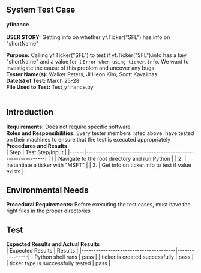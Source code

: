 ## System Test Case
**yfinance**<br><br>
**USER STORY:** Getting info on whether yf.Ticker("SFL") has info on "shortName"

**Purpose:** Calling yf.Ticker("SFL") to test if yf.Ticker("SFL").info has a key "shortName" and a value for it `Error when using ticker.info`. We want to investigate the cause of this problem and uncover any bugs.<br>
**Tester Name(s):** Walker Peters, Ji Heon Kim, Scott Kavalinas<br>
**Date(s) of Test:** March 25-28<br>
**File Used to Test:** Test_yfinance.py<br><br>

## Introduction
**Requirements:** Does not require specific software<br>
**Roles and Responsibilities:** Every tester members listed above, have tested on their machines to ensure that the test is executed appropriately<br>
**Procedures and Results**<br>
| Step | Test Step/Input                                             |
|------|-------------------------------------------------------------|
| 1    | Navigate to the root directory and run Python               |
| 2.   | Instantiate a ticker with "MSFT"                            |
| 3.   | Get info on ticker.info to test if value exists             |

## Environmental Needs
**Procedural Requirements:** Before executing the test cases, must have the right files in the proper directories<br>

## Test
**Expected Results and Actual Results**<br>
| Expected Results                      | Results        |
|---------------------------------------|----------------|
| Python shell runs                     | pass           |
| ticker is created successfully        | pass           |
| ticker type is successfully tested    | pass           |

